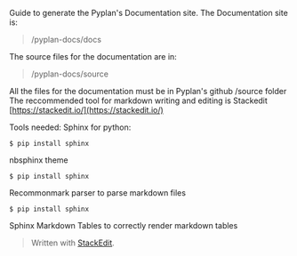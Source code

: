 Guide to generate the Pyplan's Documentation site.
The Documentation site is: 

> /pyplan-docs/docs

The source files for the documentation are in: 

> /pyplan-docs/source

All the files for the documentation must be in Pyplan's github /source folder
The reccommended tool for markdown writing and editing is Stackedit [https://stackedit.io/](https://stackedit.io/)

Tools needed:
Sphinx for python:

    $ pip install sphinx
nbsphinx theme

    $ pip install sphinx

Recommonmark parser to parse markdown files

    $ pip install sphinx

Sphinx Markdown Tables to correctly render markdown tables




> Written with [StackEdit](https://stackedit.io/).
<!--stackedit_data:
eyJoaXN0b3J5IjpbOTUzMzQwNzg2LC0xMDYyMjQyODk0XX0=
-->